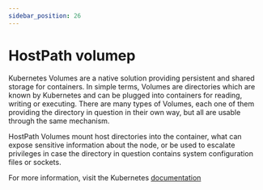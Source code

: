 ```yaml
---
sidebar_position: 26
---
```


# HostPath volumep

Kubernetes Volumes are a native solution providing persistent and shared
storage for containers. In simple terms, Volumes are directories which
are known by Kubernetes and can be plugged into containers for reading,
writing or executing. There are many types of Volumes, each one of them
providing the directory in question in their own way, but all are usable
through the same mechanism.

HostPath Volumes mount host directories into the container, what can
expose sensitive information about the node, or be used to escalate
privileges in case the directory in question contains system
configuration files or sockets.

For more information, visit the Kubernetes
[documentation](https://kubernetes.io/docs/concepts/storage/volumes)

